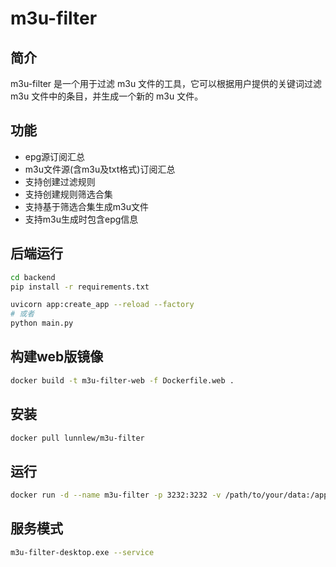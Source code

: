# m3u-filter

## 简介
m3u-filter 是一个用于过滤 m3u 文件的工具，它可以根据用户提供的关键词过滤 m3u 文件中的条目，并生成一个新的 m3u 文件。

## 功能
- epg源订阅汇总
- m3u文件源(含m3u及txt格式)订阅汇总
- 支持创建过滤规则
- 支持创建规则筛选合集
- 支持基于筛选合集生成m3u文件
- 支持m3u生成时包含epg信息
## 后端运行
```bash
cd backend
pip install -r requirements.txt

uvicorn app:create_app --reload --factory
# 或者
python main.py
```

## 构建web版镜像
```bash
docker build -t m3u-filter-web -f Dockerfile.web .
```

## 安装
```bash
docker pull lunnlew/m3u-filter
```

## 运行
```bash
docker run -d --name m3u-filter -p 3232:3232 -v /path/to/your/data:/app/data lunnlew/m3u-filter
```

## 服务模式
```bash
m3u-filter-desktop.exe --service
```
